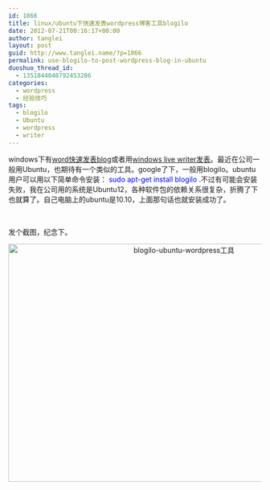 ```yaml
---
id: 1866
title: linux/ubuntu下快速发表wordpress博客工具blogilo
date: 2012-07-21T00:16:17+00:00
author: tanglei
layout: post
guid: http://www.tanglei.name/?p=1866
permalink: use-blogilo-to-post-wordpress-blog-in-ubuntu
duoshuo_thread_id:
  - 1351844048792453286
categories:
  - wordpress
  - 经验技巧
tags:
  - blogilo
  - Ubuntu
  - wordpress
  - writer
---
```

windows下有<a href="http://www.tanglei.name/publish-a-blog-easily-and-quickly-with-good-style/" target="_blank">word快速发表blog</a>或者用<a href="http://www.tanglei.name/use-writer-to-post-wordpress-blog/" target="_blank">windows live writer发表</a>。最近在公司一般用Ubuntu，也期待有一个类似的工具。google了下，一般用blogilo。ubuntu用户可以用以下简单命令安装： <span style="color: #0000ff;">sudo apt-get install blogilo .</span>不过有可能会安装失败，我在公司用的系统是Ubuntu12，各种软件包的依赖关系很复杂，折腾了下也就算了。自己电脑上的ubuntu是10.10，上面那句话也就安装成功了。

&nbsp;

发个截图，纪念下。

<p style="text-align: center;">
  <a href="http://www.tanglei.name/wp-content/uploads/2012/07/name_003.jpeg" target="_blank"><img class="aligncenter" title="blogilo-ubuntu-wordpress工具" src="http://www.tanglei.name/wp-content/uploads/2012/07/name_003.jpeg" alt="blogilo-ubuntu-wordpress工具" width="683" height="474" /></a>
</p>
